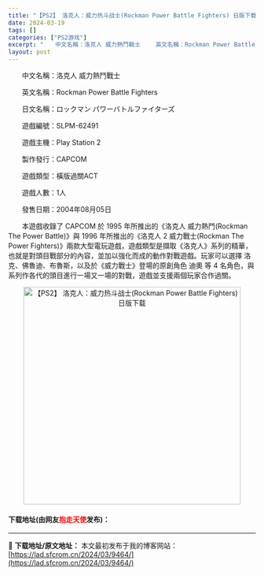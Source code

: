 ```yaml
---
title: "【PS2】 洛克人：威力热斗战士(Rockman Power Battle Fighters) 日版下载"
date: 2024-03-19
tags: []
categories: ["PS2游戏"]
excerpt: "　　中文名稱：洛克人 威力熱鬥戰士 　　英文名稱：Rockman Power Battle Fighters 　　日文名稱：ロックマン パワーバトルファイターズ 　　遊戲編號：SLPM-62491 　　遊戲主機：Play Station 2 　　製作發行：CAPCOM 　　遊戲類型：橫版過關ACT &hellip;"
layout: post
---
```


 <p>　　中文名稱：洛克人 威力熱鬥戰士</p> <p>　　英文名稱：Rockman Power Battle Fighters</p> <p>　　日文名稱：ロックマン パワーバトルファイターズ</p> <p>　　遊戲編號：SLPM-62491</p> <p>　　遊戲主機：Play Station 2</p> <p>　　製作發行：CAPCOM</p> <p>　　遊戲類型：橫版過關ACT</p> <p>　　遊戲人數：1人</p> <p>　　發售日期：2004年08月05日</p> <p>　　本遊戲收錄了 CAPCOM 於 1995 年所推出的《洛克人 威力熱鬥(Rockman The Power Battle)》與 1996 年所推出的《洛克人 2 威力戰士(Rockman The Power Fighters)》兩款大型電玩遊戲，遊戲類型是擷取《洛克人》系列的精華，也就是對頭目戰部分的內容，並加以強化而成的動作對戰遊戲。玩家可以選擇 洛克、佛魯迪、布魯斯，以及於《威力戰士》登場的原創角色 迪奧 等 4 名角色，與系列作各代的頭目進行一場又一場的對戰，遊戲並支援兩個玩家合作過關。</p> <p align="center"><img align="" border="0" src="https://lad.sfcrom.cn/wp-content/uploads/2024/03/20240319_65f9991b02b5d.jpg" width="442" alt="【PS2】 洛克人：威力热斗战士(Rockman Power Battle Fighters) 日版下载" /></p> <p><h4>下载地址(由网友<font color="red">抱走天使</font>发布)：</h4></p> 

---
📖 **下载地址/原文地址：** 本文最初发布于我的博客网站：[https://lad.sfcrom.cn/2024/03/9464/](https://lad.sfcrom.cn/2024/03/9464/)
